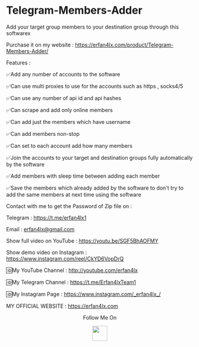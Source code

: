 # Telegram-Members-Adder
Add your target group members to your destination group through this softwarex

Purchase it on my website : https://erfan4lx.com/product/Telegram-Members-Adder/

Features :

✅Add any number of accounts to the software

✅Can use multi proxies to use for the accounts such as https , socks4/5

✅Can use any number of api id and api hashes

✅Can scrape and add only online members

✅Can add just the members which have username

✅Can add members non-stop

✅Can set to each account add how many members

✅Join the accounts to your target and destination groups fully automatically by the software

✅Add members with sleep time between adding each member

✅Save the members which already added by the software to don't try to add the same members at next time using the software

Contact with me to get the Password of Zip file on :

 Telegram : https://t.me/erfan4lx1
  
 Email : erfan4lx@gmail.com

Show full video on YouTube : https://youtu.be/SGF5BhAOFMY

Show demo video on Instagram : https://www.instagram.com/reel/CkYD6VopDrQ
 
🆔My YouTube Channel : http://youtube.com/erfan4lx

🆔My Telegram Channel : https://t.me/Erfan4lxTeam1

🆔My Instagram Page : https://www.instagram.com/_erfan4lx_/

 MY OFFICIAL WEBSITE : https://erfan4lx.com

<p align="center">
  Follow Me On
</p>
<p align="center">
  <a href="https://www.youtube.com/c/erfan4lx?sub_confirmation=1">
    <img src="https://www.iconsdb.com/icons/preview/black/youtube-4-xxl.png" width="40" height="40">
  </a>
</p>

